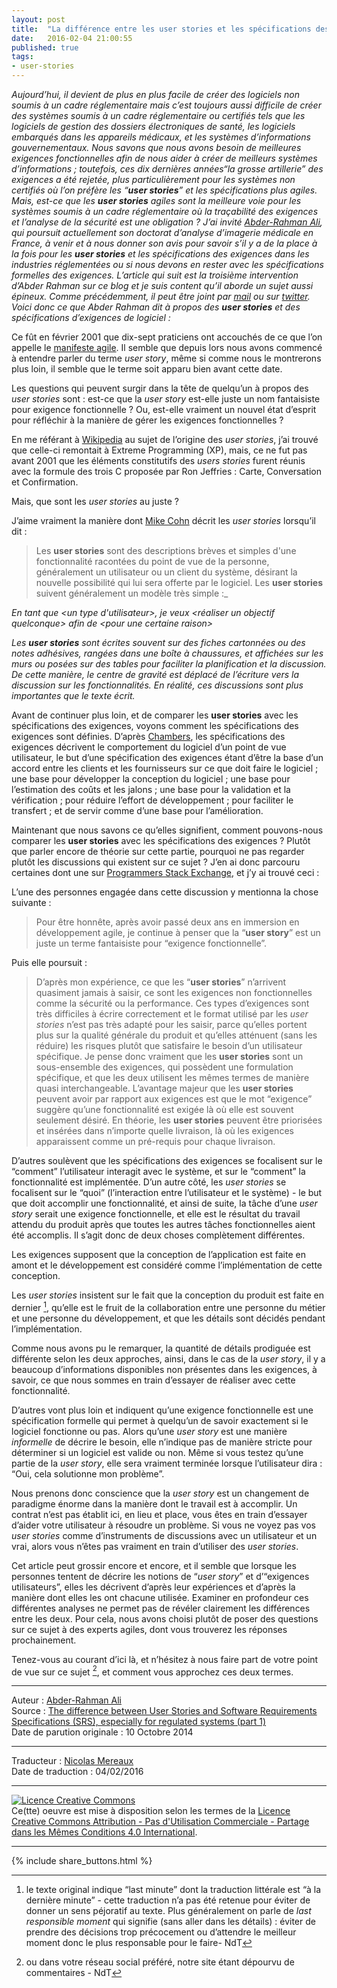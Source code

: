 ```yaml
---
layout: post
title:  "La différence entre les user stories et les spécifications des exigences"
date:   2016-02-04 21:00:55
published: true
tags: 
- user-stories
---
```


_Aujourd’hui, il devient de plus en plus facile de créer des logiciels non soumis à un cadre réglementaire mais c’est toujours aussi difficile de créer des systèmes soumis à un cadre réglementaire ou certifiés tels que les logiciels de gestion des dossiers électroniques de santé, les logiciels embarqués dans les appareils médicaux, et les systèmes d’informations gouvernementaux.
Nous savons que nous avons besoin de meilleures exigences fonctionnelles afin de nous aider à créer de meilleurs systèmes d’informations ; toutefois, ces dix dernières années“la grosse artillerie” des exigences a été rejetée, plus particulièrement pour les systèmes non certifiés où l’on préfère les “**user stories**” et les spécifications plus agiles. Mais, est-ce que les **user stories** agiles sont la meilleure voie pour les systèmes soumis à un cadre réglementaire où la traçabilité des exigences et l’analyse de la sécurité est une obligation ? J’ai invité [Abder-Rahman Ali](http://www.productivecome.com/), qui poursuit actuellement son doctorat d’analyse d’imagerie médicale en France, à venir et à nous donner son avis pour savoir s’il y a de la place à la fois pour les **user stories** et les spécifications des exigences dans les industries réglementées ou si nous devons en rester avec les spécifications formelles des exigences. L’article qui suit est la troisième intervention d’Abder Rahman sur ce blog et je suis content qu’il aborde un sujet aussi épineux. Comme précédemment, il peut être joint par [mail](abder-rahman.a.ali@ieee.org) ou sur [twitter](http://www.twitter.com/abderhasan). Voici donc ce que Abder Rahman dit à propos des **user stories** et des spécifications d’exigences de logiciel :_

Ce fût en février 2001 que dix-sept praticiens ont accouchés de ce que l’on appelle le [manifeste agile](http://agilemanifesto.org/iso/fr/). Il semble que depuis lors nous avons commencé à entendre parler du terme _user story_, même si comme nous le montrerons plus loin, il semble que le terme soit apparu  bien avant cette date.

Les questions qui peuvent surgir dans la tête de quelqu’un à propos des _user stories_ sont : est-ce que la _user story_ est-elle juste un nom fantaisiste pour exigence fonctionnelle ? Ou, est-elle vraiment un nouvel état d’esprit pour réfléchir à la manière de gérer les exigences fonctionnelles ?

En me référant à [Wikipedia](https://fr.wikipedia.org/wiki/R%C3%A9cit_utilisateur)  au sujet de l’origine des _user stories_, j’ai trouvé que celle-ci remontait à Extreme Programming (XP), mais, ce ne fut pas avant 2001 que les éléments constitutifs des _users stories_ furent réunis avec la formule des trois C proposée par Ron Jeffries : Carte, Conversation et Confirmation.

Mais, que sont les _user stories_ au juste ?

J’aime vraiment la manière dont [Mike Cohn](http://www.mountaingoatsoftware.com/agile/user-stories) décrit les _user stories_ lorsqu’il dit :

> Les **user stories** sont des descriptions brèves et simples d'une fonctionnalité racontées du point de vue de la personne, généralement un utilisateur ou un client du système, désirant la nouvelle possibilité qui lui sera offerte par le logiciel. Les **user stories** suivent généralement un modèle très simple :_  

_En tant que \<un type d'utilisateur\>, je veux \<réaliser un objectif quelconque\> afin de \<pour une certaine raison\>_

_Les **user stories** sont écrites souvent sur des fiches cartonnées ou des notes adhésives, rangées dans une boîte à chaussures, et affichées sur les murs ou posées sur des tables pour faciliter la planification et la discussion. De cette manière, le centre de gravité est déplacé de l’écriture vers la discussion sur les fonctionnalités. En réalité, ces discussions sont plus importantes que le texte écrit._

Avant de continuer plus loin, et de comparer les **user stories** avec les spécifications des exigences, voyons comment les spécifications des exigences sont définies. D’après [Chambers](http://www.chambers.com.au/glossary/software_requirements_specification.php), les spécifications des exigences décrivent le comportement du logiciel d’un point de vue utilisateur, le but d’une spécification des exigences étant d’être la base d’un accord entre les clients et les fournisseurs sur ce que doit faire le logiciel ; une base pour développer la conception du logiciel ; une base pour l’estimation des coûts et les jalons ; une base pour la validation et la vérification ; pour réduire l’effort de développement ; pour faciliter le transfert ; et de servir comme d’une base pour l’amélioration.

Maintenant que nous savons ce qu’elles signifient, comment pouvons-nous comparer les **user stories** avec les spécifications des exigences ? Plutôt que parler encore de théorie sur cette partie, pourquoi ne pas regarder plutôt les discussions qui existent sur ce sujet ? J’en ai donc parcouru certaines dont une sur [Programmers Stack Exchange](http://programmers.stackexchange.com/questions/212834/user-story-vs-requirement), et j’y ai trouvé ceci :

L’une des personnes engagée dans cette discussion y mentionna la chose suivante :

> Pour être honnête, après avoir passé deux ans en immersion en développement agile, je continue à penser que la “**user story**” est un juste un terme fantaisiste pour “exigence fonctionnelle”.

Puis elle poursuit :

> D’après mon expérience, ce que les “**user stories**” n’arrivent quasiment jamais à saisir, ce sont les exigences non fonctionnelles comme la sécurité ou la performance. Ces types d’exigences sont très difficiles à écrire correctement et le format utilisé par les _user stories_ n’est pas très adapté pour les saisir, parce qu’elles portent plus sur la qualité générale du produit et qu’elles atténuent (sans les réduire) les risques plutôt que satisfaire le besoin d’un utilisateur spécifique. Je pense donc vraiment que les **user stories** sont un sous-ensemble des exigences, qui possèdent une formulation spécifique, et que les deux utilisent les mêmes termes de manière quasi interchangeable. L’avantage majeur que les **user stories** peuvent avoir par rapport aux exigences est que le mot “exigence” suggère qu’une fonctionnalité est exigée là où elle est souvent seulement désiré. En théorie, les **user stories** peuvent être priorisées et insérées dans n’importe quelle livraison, là où les exigences apparaissent comme un pré-requis pour chaque livraison.

D’autres soulèvent que les spécifications des exigences se focalisent sur le “comment” l’utilisateur interagit avec le système, et sur le “comment” la fonctionnalité est implémentée. D’un autre côté, les _user stories_ se focalisent sur le “quoi” (l’interaction entre l’utilisateur et le système) - le but que doit accomplir une fonctionnalité, et ainsi de suite, la tâche d’une _user story_ serait une exigence fonctionnelle, et elle est le résultat du travail attendu du produit après que toutes les autres tâches fonctionnelles aient été accomplis. Il s’agit donc de deux choses complètement différentes.

Les exigences supposent que la conception de l’application est faite en amont et le développement est considéré comme l’implémentation de cette conception.

Les _user stories_ insistent sur le fait que la conception du produit est faite en dernier [^1], qu’elle est le fruit de la collaboration entre une personne du métier et une personne du développement, et que les détails sont décidés pendant l’implémentation.

Comme nous avons pu le remarquer, la quantité de détails prodiguée est différente selon les deux approches, ainsi, dans le cas de la _user story_, il y a beaucoup d’informations disponibles non présentes dans les exigences, à savoir, ce que nous sommes en train d’essayer de réaliser avec cette fonctionnalité.

D’autres vont plus loin et indiquent qu’une exigence fonctionnelle est une spécification formelle qui permet à quelqu’un de savoir exactement si le logiciel fonctionne ou pas. Alors qu’une _user story_ est une manière _informelle_ de décrire le besoin, elle n’indique pas de manière stricte pour déterminer si un logiciel est valide ou non. Même si vous testez qu’une partie de la _user story_, elle sera vraiment terminée lorsque l’utilisateur dira : “Oui, cela solutionne mon problème”.

Nous prenons donc conscience que la _user story_ est un changement de paradigme énorme dans la manière dont le travail est à accomplir. Un contrat n’est pas établit ici, en lieu et place, vous êtes en train d’essayer d’aider votre utilisateur à résoudre un problème. Si vous ne voyez pas vos _user stories_ comme d’instruments de discussions avec un utilisateur et un vrai, alors vous n’êtes pas vraiment en train d’utiliser des _user stories_.

Cet article peut grossir encore et encore, et il semble que lorsque les personnes tentent de décrire les notions de “_user story_” et d’“exigences utilisateurs”, elles les décrivent d’après leur expériences et d’après la manière dont elles les ont chacune utilisée. Examiner en profondeur ces différentes analyses ne permet pas de révéler clairement les différences entre les deux. Pour cela, nous avons choisi plutôt de poser des questions sur ce sujet à des experts agiles, dont vous trouverez les réponses prochainement.

Tenez-vous au courant d’ici là, et n’hésitez à nous faire part de votre point de vue sur ce sujet [^2], et comment vous approchez ces deux termes.

[^1]: le texte original indique “last minute” dont la traduction littérale est “à la dernière minute” - cette traduction n’a pas été retenue pour éviter de donner un sens péjoratif au texte. Plus généralement on parle de _last responsible moment_ qui signifie (sans aller dans les détails) : éviter de prendre des décisions trop précocement ou d’attendre le meilleur moment donc le plus responsable pour le faire- NdT

[^2]: ou dans votre réseau social préféré, notre site étant dépourvu de commentaires - NdT

---  
Auteur : [Abder-Rahman Ali](https://twitter.com/abderhasan)  
Source : [The difference between User Stories and Software Requirements Specifications (SRS), especially for regulated systems (part 1)](http://www.healthcareguy.com/2014/10/10/the-difference-between-user-stories-and-software-requirements-specifications-srs-especially-for-regulated-systems-part-1/)  
Date de parution originale : 10 Octobre 2014  

---
Traducteur : [Nicolas Mereaux](http://www.les-traducteurs-agiles.org/traducteurs/)  
Date de traduction : 04/02/2016  

---

<a rel="license" href="http://creativecommons.org/licenses/by-nc-sa/4.0/"><img alt="Licence Creative Commons" style="border-width:0" src="http://i.creativecommons.org/l/by-nc-sa/4.0/88x31.png" /></a><br />Ce(tte) oeuvre est mise à disposition selon les termes de la <a rel="license" href="http://creativecommons.org/licenses/by-nc-sa/4.0/">Licence Creative Commons Attribution - Pas d'Utilisation Commerciale - Partage dans les Mêmes Conditions 4.0 International</a>.

---

{% include share_buttons.html %}
